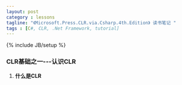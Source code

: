 ```yaml
---
layout: post
category : lessons
tagline: "《Microsoft.Press.CLR.via.Csharp.4th.Edition》 读书笔记 "
tags : [C#, CLR, .Net Framework, tutorial]
---
```

{% include JB/setup %}

### CLR基础之一---认识CLR 
1. **什么是CLR**
	
	